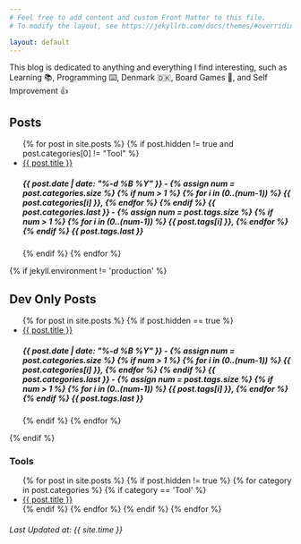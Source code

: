 ```yaml
---
# Feel free to add content and custom Front Matter to this file.
# To modify the layout, see https://jekyllrb.com/docs/themes/#overriding-theme-defaults

layout: default
---
```


This blog is dedicated to anything and everything I find interesting, such as Learning :books:, Programming :keyboard:, Denmark :denmark:, Board Games :game_die:, and Self Improvement :+1:


<div class="home">


<h2>Posts</h2>


<ul>
  {% for post in site.posts %}
    {% if post.hidden != true and post.categories[0] != "Tool" %}
      <li><a href="{{ post.url }}">{{ post.title }}</a>
        <br>
        <h5>{{ post.date | date: "%-d %B %Y" }} - 
        {% assign num = post.categories.size %}
        {% if num > 1 %} {% for i in (0..(num-1)) %}
            {{ post.categories[i] }},
        {% endfor %} {% endif %}
        {{ post.categories.last }}
        -
        {% assign num = post.tags.size %}
        {% if num > 1 %} {% for i in (0..(num-1)) %}
            {{ post.tags[i] }},
        {% endfor %} {% endif %}
        {{ post.tags.last }}
        </h5>
      </li>
    {% endif %}
  {% endfor %}
</ul>


{% if jekyll.environment != 'production' %}
<h2>Dev Only Posts</h2>
<ul>
  {% for post in site.posts %}
    {% if post.hidden == true %}
    <li><a href="{{ post.url }}">{{ post.title }}</a>
       <br>
       <h5>{{ post.date | date: "%-d %B %Y" }} - 
       {% assign num = post.categories.size %}
        {% if num > 1 %} {% for i in (0..(num-1)) %}
            {{ post.categories[i] }},
        {% endfor %} {% endif %}
        {{ post.categories.last }}
        -
        {% assign num = post.tags.size %}
        {% if num > 1 %} {% for i in (0..(num-1)) %}
            {{ post.tags[i] }},
        {% endfor %} {% endif %}
        {{ post.tags.last }}
        </h5>
    </li>
    {% endif %}
  {% endfor %}
</ul>

{% endif %}


<h3>Tools</h3>
<ul>
  {% for post in site.posts %}
    {% if post.hidden != true %}
      {% for category in post.categories %}
        {% if category == 'Tool' %}
          <li><a href="{{ post.url }}">{{ post.title }}</a></li>
        {% endif %}
      {% endfor %}
    {% endif %}
  {% endfor %}
</ul>

<!-- <h1>Posts by Category</h1>

{% assign items = site.categories | sort %}
{% for category in items %}
  <h3>{{ category[0] }}</h3>
  <ul>
    {% for post in category[1] %}
      {% if post.menu != 'review' and post.hidden != true %}
        <li><a href="{{ post.url }}">{{ post.title }} - {{ post.date | date: "%-d %B %Y" }} </a></li>
      {% endif %}
    {% endfor %}
  </ul>
{% endfor %} -->

<!-- 
<h1>Posts by Tag</h1>

{% assign items = site.tags | sort %}
{% for tags in items %}
  <h3>{{ tags[0] }}</h3>
  <ul>
    {% for post in tags[1] %}
      {% if post.menu != 'review' %}
        <li><a href="{{ post.url }}">{{ post.title }} - {{ post.date | date: "%-d %B %Y" }} </a></li>
      {% endif %}
    {% endfor %}
  </ul>
{% endfor %} -->

<h6>
Last Updated at: {{ site.time }}
</h6>
</div>